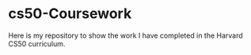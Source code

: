 # cs50-Coursework
Here is my repository to show the work I have completed in the Harvard CS50 curriculum.
